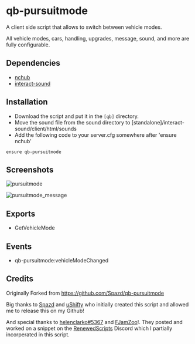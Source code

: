 # qb-pursuitmode
A client side script that allows to switch between vehicle modes.

All vehicle modes, cars, handling, upgrades, message, sound, and more are fully configurable.

## Dependencies
- [nchub](https://github.com/qbcore-framework/nchub)
- [interact-sound](https://github.com/qbcore-framework/interact-sound)

## Installation
- Download the script and put it in the `[qb]` directory.
- Move the sound file from the sound directory to [standalone]/interact-sound/client/html/sounds
- Add the following code to your server.cfg somewhere after 'ensure nchub'
```
ensure qb-pursuitmode
```

## Screenshots

![pursuitmode](https://user-images.githubusercontent.com/25738474/157967966-4c46c126-35cb-4964-97b2-84fdafd679e8.PNG)

![pursuitmode_message](https://user-images.githubusercontent.com/25738474/157968330-3de13427-f9ba-4081-9623-c692ebfe91cf.png)


## Exports 
- GetVehicleMode
 
## Events
 - qb-pursuitmode:vehicleModeChanged
    
## Credits
 
Originally Forked from https://github.com/Spazd/qb-pursuitmode
 
Big thanks to [Spazd](https://github.com/Spazd) and [uShifty](https://github.com/uShifty) who initially created this script and allowed me to release this on my Github!

And special thanks to [helenclarko#5367](https://github.com/helenclarko) and [FJamZoo](https://github.com/FjamZoo)!. They posted and worked on a snippet on the [RenewedScripts](https://discord.com/invite/AS2Y8TWejt) Discord which I partially incorperated in this script.
 
